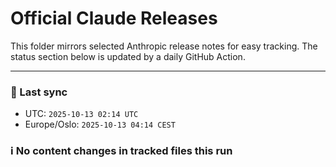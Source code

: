 # Official Claude Releases

This folder mirrors selected Anthropic release notes for easy tracking.
The status section below is updated by a daily GitHub Action.


---

<!-- sync-status:start -->

### 🔄 Last sync
- UTC: `2025-10-13 02:14 UTC`
- Europe/Oslo: `2025-10-13 04:14 CEST`

### ℹ️ No content changes in tracked files this run

<!-- sync-status:end -->





















































